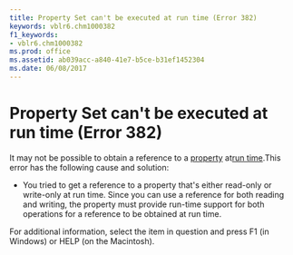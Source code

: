 ```yaml
---
title: Property Set can't be executed at run time (Error 382)
keywords: vblr6.chm1000382
f1_keywords:
- vblr6.chm1000382
ms.prod: office
ms.assetid: ab039acc-a840-41e7-b5ce-b31ef1452304
ms.date: 06/08/2017
---
```



# Property Set can't be executed at run time (Error 382)

It may not be possible to obtain a reference to a [property](../../Glossary/vbe-glossary.md#property) at[run time](../../Glossary/vbe-glossary.md#run-time).This error has the following cause and solution:



- You tried to get a reference to a property that's either read-only or write-only at run time. Since you can use a reference for both reading and writing, the property must provide run-time support for both operations for a reference to be obtained at run time.
    

For additional information, select the item in question and press F1 (in Windows) or HELP (on the Macintosh).

